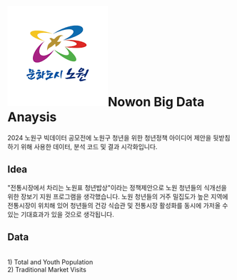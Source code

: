 # ![nowon](https://github.com/yunseocho/bigdata_youth_contest/blob/main/seoul_data/nowon_mark.png)Nowon Big Data Anaysis 
2024 노원구 빅데이터 공모전에 노원구 청년을 위한 청년정책 아이디어 제안을 뒷받침하기 위해 사용한 데이터, 분석 코드 및 결과 시각화입니다.   

## Idea
"전통시장에서 차리는 노원표 청년밥상"이라는 정책제안으로 노원 청년들의 식개선을 위한 장보기 지원 프로그램을 생각했습니다.
노원 청년들의 거주 밀집도가 높은 지역에 전통시장이 위치해 있어 청년들의 건강 식습관 및 전통시장 활성화를 동시에 가저올 
수 있는 기대효과가 있을 것으로 생각됩니다.


## Data 
<br/>
1) Total and Youth Population 
<br/>
2) Traditional Market Visits
